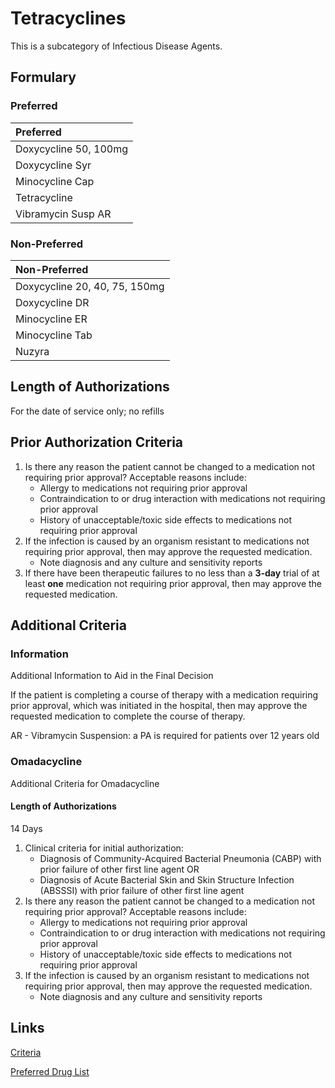 # Tetracyclines

This is a subcategory of Infectious Disease Agents.

## Formulary

### Preferred

| Preferred             |
| :-------------------- |
| Doxycycline 50, 100mg |
| Doxycycline Syr       |
| Minocycline Cap       |
| Tetracycline          |
| Vibramycin Susp AR    |

### Non-Preferred

| Non-Preferred                 |
| :---------------------------- |
| Doxycycline 20, 40, 75, 150mg |
| Doxycycline DR                |
| Minocycline ER                |
| Minocycline Tab               |
| Nuzyra                        |

## Length of Authorizations

For the date of service only; no refills

## Prior Authorization Criteria

1.  Is there any reason the patient cannot be changed to a medication not requiring prior approval? Acceptable reasons include:
    -   Allergy to medications not requiring prior approval
    -   Contraindication to or drug interaction with medications not requiring prior approval
    -   History of unacceptable/toxic side effects to medications not requiring prior approval
2.  If the infection is caused by an organism resistant to medications not requiring prior approval, then may approve the requested medication.
    -   Note diagnosis and any culture and sensitivity reports
3.  If there have been therapeutic failures to no less than a **3-day** trial of at least **one** medication not requiring prior approval, then may approve the requested medication.

## Additional Criteria

### Information

Additional Information to Aid in the Final Decision

If the patient is completing a course of therapy with a medication requiring prior approval, which was initiated in the hospital, then may approve the requested medication to complete the course of therapy.

AR - Vibramycin Suspension: a PA is required for patients over 12 years old

### Omadacycline

Additional Criteria for Omadacycline

#### Length of Authorizations

14 Days

1.  Clinical criteria for initial authorization:
    -   Diagnosis of Community-Acquired Bacterial Pneumonia (CABP) with prior failure of other first line agent OR
    -   Diagnosis of Acute Bacterial Skin and Skin Structure Infection (ABSSSI) with prior failure of other first line agent
2.  Is there any reason the patient cannot be changed to a medication not requiring prior approval? Acceptable reasons include:
    -   Allergy to medications not requiring prior approval
    -   Contraindication to or drug interaction with medications not requiring prior approval
    -   History of unacceptable/toxic side effects to medications not requiring prior approval
3.  If the infection is caused by an organism resistant to medications not requiring prior approval, then may approve the requested medication.
    -   Note diagnosis and any culture and sensitivity reports

## Links

[Criteria](https://pharmacy.medicaid.ohio.gov/sites/default/files/20221001_UPDL_Criteria_APPROVED.pdf#page=77)

[Preferred Drug List](https://pharmacy.medicaid.ohio.gov/sites/default/files/20221001_UPDL_APPROVED_.pdf#page=26)
